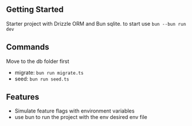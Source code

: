 ## Getting Started

Starter project with Drizzle ORM and Bun sqlite.
to start use `bun --bun run dev`

## Commands

Move to the db folder first

- migrate: `bun run migrate.ts`
- seed: `bun run seed.ts`

## Features

- Simulate feature flags with environment variables
- use bun to run the project with the env desired env file 